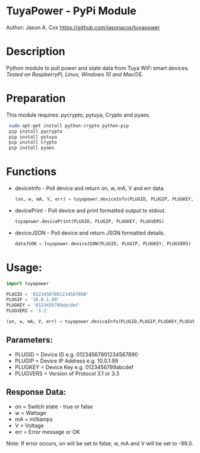 # TuyaPower - PyPi Module
Author: Jason A. Cox 
https://github.com/jasonacox/tuyapower

# Description
Python module to pull power and state data from Tuya WiFi smart devices.  _Tested on RaspberryPi, Linux, Windows 10 and MacOS._ 

# Preparation
This module requires: pycrypto, pytuya, Crypto and pyaes.

```bash
 sudo apt-get install python-crypto python-pip		
 pip install pycrypto
 pip install pytuya
 pip install Crypto		
 pip install pyaes		
```
# Functions
* deviceInfo - Poll device and return on, w, mA, V and err data.
    ```python
   (on, w, mA, V, err) = tuyapower.deviceInfo(PLUGID, PLUGIP, PLUGKEY, PLUGVERS)
    ```
* devicePrint - Poll device and print formatted output to stdout.
    ```python
   tuyapower.devicePrint(PLUGID, PLUGIP, PLUGKEY, PLUGVERS)
    ```
* deviceJSON - Poll device and return JSON formatted details.
    ```python
   dataJSON = tuyapower.deviceJSON(PLUGID, PLUGIP, PLUGKEY, PLUGVERS)
    ```

# Usage:
```python
import tuyapower

PLUGID = '01234567891234567890'
PLUGIP = '10.0.1.99'
PLUGKEY = '0123456789abcdef'
PLUGVERS = '3.1'

(on, w, mA, V, err) = tuyapower.deviceInfo(PLUGID,PLUGIP,PLUGKEY,PLUGVERS)

```
## Parameters:
* PLUGID = Device ID e.g. 01234567891234567890
* PLUGIP = Device IP Address e.g. 10.0.1.99
* PLUGKEY = Device Key e.g. 0123456789abcdef
* PLUGVERS = Version of Protocol 3.1 or 3.3
 
## Response Data: 
* on = Switch state - true or false
* w = Wattage 
* mA = milliamps 
* V = Voltage 
* err = Error message or OK

Note: If error occurs, on will be set to false, w, mA and V will be set to -99.0.
